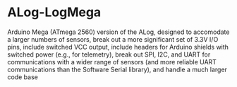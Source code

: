 ALog-LogMega
============

Arduino Mega (ATmega 2560) version of the ALog, designed to accomodate a larger numbers of sensors, break out a more significant set of 3.3V I/O pins, include switched VCC output, include headers for Arduino shields with switched power (e.g., for telemetry), break out SPI, I2C, and UART for communications with a wider range of sensors (and more reliable UART communications than the Software Serial library), and handle a much larger code base
